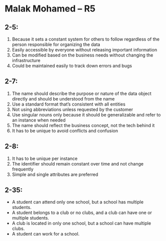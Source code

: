 # Malak Mohamed – R5

## 2-5:
1. Because it sets a constant system for others to follow regardless of the person responsible for organizing the data  
2. Easily accessible by everyone without releasing important information  
3. Can be modified based on the business needs without changing the infrastructure  
4. Could be maintained easily to track down errors and bugs  

## 2-7:
1. The name should describe the purpose or nature of the data object directly and should be understood from the name  
2. Use a standard format that’s consistent with all entities  
3. Not using abbreviations unless requested by the customer  
4. Use singular nouns only because it should be generalizable and refer to an instance when needed  
5. The name should reflect the business concept, not the tech behind it  
6. It has to be unique to avoid conflicts and confusion  

## 2-8:
1. It has to be unique per instance  
2. The identifier should remain constant over time and not change frequently  
3. Simple and single attributes are preferred  

## 2-35:
- A student can attend only one school, but a school has multiple students.  
- A student belongs to a club or no clubs, and a club can have one or multiple students.  
- A club is located in only one school, but a school can have multiple clubs.  
- A student can work for a school.  
